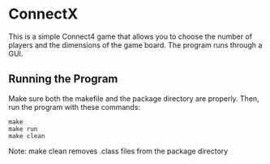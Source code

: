 # ConnectX

This is a simple Connect4 game that allows you to choose the number of players and the dimensions of the game board. The program runs through a GUI. 

## Running the Program
Make sure both the makefile and the package directory are properly. Then, run the program with these commands:
```
make
make run
make clean
```
Note: make clean removes .class files from the package directory
